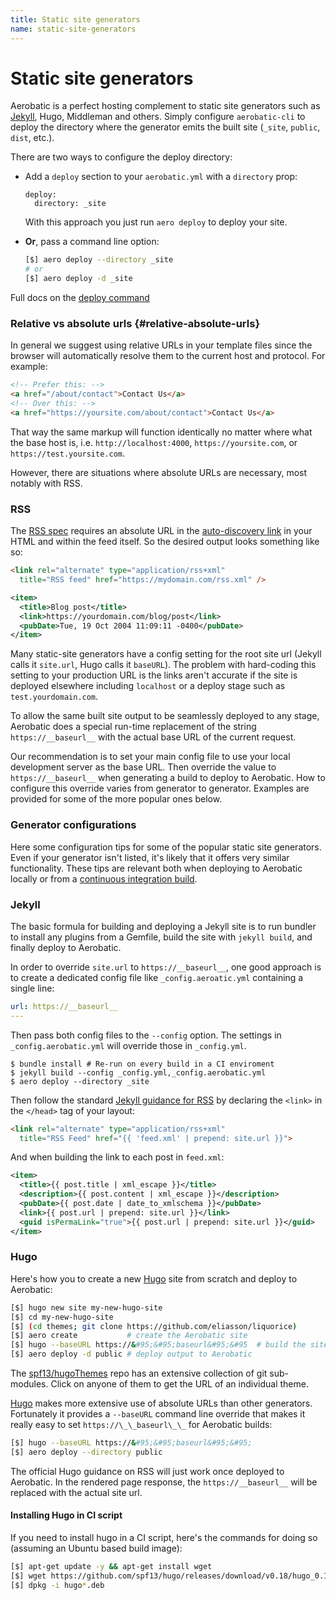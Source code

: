 ```yaml
---
title: Static site generators
name: static-site-generators
---
```


# Static site generators

Aerobatic is a perfect hosting complement to static site generators such as [Jekyll](https://jekyllrb.com/), Hugo, Middleman and others. Simply configure `aerobatic-cli` to deploy the directory where the generator emits the built site (`_site`, `public`, `dist`, etc.).

There are two ways to configure the deploy directory:

* Add a `deploy` section to your `aerobatic.yml` with a `directory` prop:
  ~~~
  deploy:
    directory: _site
  ~~~

  With this approach you just run `aero deploy` to deploy your site.

* **Or**, pass a command line option:
  ~~~sh
  [$] aero deploy --directory _site
  # or
  [$] aero deploy -d _site
  ~~~

Full docs on the [deploy command](/docs/cli#deploy)

### Relative vs absolute urls {#relative-absolute-urls}
In general we suggest using relative URLs in your template files since the browser will automatically resolve them to the current host and protocol. For example:

~~~html
<!-- Prefer this: -->
<a href="/about/contact">Contact Us</a>
<!-- Over this: -->
<a href="https://yoursite.com/about/contact">Contact Us</a>
~~~

That way the same markup will function identically no matter where what the base host is, i.e. `http://localhost:4000`, `https://yoursite.com`, or `https://test.yoursite.com`.

However, there are situations where absolute URLs are necessary, most notably with RSS.

<a id="rss"></a>
### RSS
The [RSS spec](https://cyber.harvard.edu/rss/rss.html) requires an absolute URL in the [auto-discovery link](https://developer.mozilla.org/en-US/docs/Web/RSS/Getting_Started/Syndicating) in your HTML and within the feed itself. So the desired output looks something like so:

~~~html
<link rel="alternate" type="application/rss+xml"
  title="RSS feed" href="https://mydomain.com/rss.xml" />
~~~

~~~xml
<item>
  <title>Blog post</title>
  <link>https://yourdomain.com/blog/post</link>
  <pubDate>Tue, 19 Oct 2004 11:09:11 -0400</pubDate>
</item>
~~~

Many static-site generators have a config setting for the root site url (Jekyll calls it `site.url`, Hugo calls it `baseURL`). The problem with hard-coding this setting to your production URL is the links aren't accurate if the site is deployed elsewhere including `localhost` or a deploy stage such as `test.yourdomain.com`.

To allow the same built site output to be seamlessly deployed to any stage, Aerobatic does a special run-time replacement of the string `https://__baseurl__` with the actual base URL of the current request.

Our recommendation is to set your main config file to use your local development server as the base URL. Then override the value to `https://__baseurl__` when generating a build to deploy to Aerobatic. How to configure this override varies from generator to generator. Examples are provided for some of the more popular ones below.

### Generator configurations
Here some configuration tips for some of the popular static site generators. Even if your generator isn't listed, it's likely that it offers very similar functionality. These tips are relevant both when deploying to Aerobatic locally or from a [continuous integration build](/docs/continuous-deployment).

### Jekyll

The basic formula for building and deploying a Jekyll site is to run bundler to install any plugins from a Gemfile, build the site with `jekyll build`, and finally deploy to Aerobatic.

In order to override `site.url` to `https://__baseurl__`, one good approach is to create a dedicated config file like `_config.aeroatic.yml` containing a single line:

~~~yaml
url: https://__baseurl__
---
~~~

Then pass both config files to the `--config` option. The settings in `_config.aerobatic.yml` will override those in `_config.yml`.

~~~
$ bundle install # Re-run on every build in a CI enviroment
$ jekyll build --config _config.yml,_config.aerobatic.yml
$ aero deploy --directory _site
~~~

Then follow the standard [Jekyll guidance for RSS](http://jekyll.tips/jekyll-casts/rss-feed/) by declaring the `<link>` in the `</head>` tag of your layout:

~~~html
<link rel="alternate" type="application/rss+xml"
  title="RSS Feed" href="{{ 'feed.xml' | prepend: site.url }}">
~~~

And when building the link to each post in `feed.xml`:

~~~xml
<item>
  <title>{{ post.title | xml_escape }}</title>
  <description>{{ post.content | xml_escape }}</description>
  <pubDate>{{ post.date | date_to_xmlschema }}</pubDate>
  <link>{{ post.url | prepend: site.url }}</link>
  <guid isPermaLink="true">{{ post.url | prepend: site.url }}</guid>
</item>
~~~

### Hugo

Here's how you to create a new [Hugo](https://gohugo.io/) site from scratch and deploy to Aerobatic:

~~~sh
[$] hugo new site my-new-hugo-site
[$] cd my-new-hugo-site
[$] (cd themes; git clone https://github.com/eliasson/liquorice)
[$] aero create           # create the Aerobatic site
[$] hugo --baseURL https://&#95;&#95;baseurl&#95;&#95  # build the site
[$] aero deploy -d public # deploy output to Aerobatic
~~~

The [spf13/hugoThemes](https://github.com/spf13/hugoThemes) repo has an extensive collection of git sub-modules. Click on anyone of them to get the URL of an individual theme.

[Hugo](https://gohugo.io/) makes more extensive use of absolute URLs than other generators. Fortunately it provides a `--baseURL` command line override that makes it really easy to set `https://\_\_baseurl\_\_` for Aerobatic builds:

~~~sh
[$] hugo --baseURL https://&#95;&#95;baseurl&#95;&#95;
[$] aero deploy --directory public
~~~

The official Hugo guidance on RSS will just work once deployed to Aerobatic. In the rendered page response, the `https://__baseurl__` will be replaced with the actual site url.

#### Installing Hugo in CI script
If you need to install hugo in a CI script, here's the commands for doing so (assuming an Ubuntu based build image):

~~~sh
[$] apt-get update -y && apt-get install wget
[$] wget https://github.com/spf13/hugo/releases/download/v0.18/hugo_0.18-64bit.deb
[$] dpkg -i hugo*.deb
~~~
